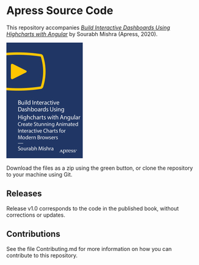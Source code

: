 # Apress Source Code

This repository accompanies [*Build Interactive Dashboards Using Highcharts with Angular*](https://rd.springer.com/video/10.1007/978-1-4842-6694-6) by Sourabh Mishra (Apress, 2020).

[comment]: #cover
![Cover image](9781484266946.jpg)

Download the files as a zip using the green button, or clone the repository to your machine using Git.

## Releases

Release v1.0 corresponds to the code in the published book, without corrections or updates.

## Contributions

See the file Contributing.md for more information on how you can contribute to this repository.
